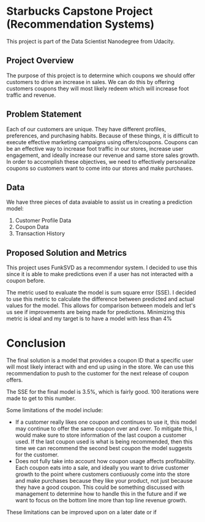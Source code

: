 # Starbucks Capstone Project (Recommendation Systems)
This project is part of the Data Scientist Nanodegree from Udacity. 

## Project Overview

The purpose of this project is to determine which coupons we should offer customers to drive an increase in sales. We can do this by offering customers coupons they will most likely redeem which will increase foot traffic and revenue. 

## Problem Statement

Each of our customers are unique. They have different profiles, preferences, and purchasing habits. Because of these things, it is difficult to execute effective marketing campaigns using offers/coupons. Coupons can be an effective way to increase foot traffic in our stores, increase user engagement, and ideally increase our revenue and same store sales growth. In order to accomplish these objectives, we need to effectively personalize coupons so customers want to come into our stores and make purchases. 

## Data

We have three pieces of data avaiable to assist us in creating a prediction model:
1. Customer Profile Data
2. Coupon Data
3. Transaction History


## Proposed Solution and Metrics

This project uses FunkSVD as a recommendor system. I decided to use this since it is able to make predictions even if a user has not interacted with a coupon before. 

The metric used to evaluate the model is sum square error (SSE). I decided to use this metric to calculate the difference between predicted and actual values for the model. This allows for comparison between models and let's us see if improvements are being made for predictions. Minimizing this metric is ideal and my target is to have a model with less than 4%


# Conclusion

The final solution is a model that provides a coupon ID that a specific user will most likely interact with and end up using in the store. We can use this recommendation to push to the customer for the next release of coupon offers. 

The SSE for the final model is 3.5%, which is fairly good. 100 iterations were made to get to this number. 

Some limitations of the model include:
- If a customer really likes one coupon and continues to use it, this model may continue to offer the same coupon over and over. To mitigate this, I would make sure to store information of the last coupon a customer used. If the last coupon used is what is being recommended, then this time we can recommend the second best coupon the model suggests for the customer. 
- Does not fully take into account how coupon usage affects profitability. Each coupon eats into a sale, and ideally you want to drive customer growth to the point where customers contiuously come into the store and make purchases because they like your product, not just because they have a good coupon. This could be something discussed with management to determine how to handle this in the future and if we want to focus on the bottom line more than top line revenue growth. 

These limitations can be improved upon on a later date or if 